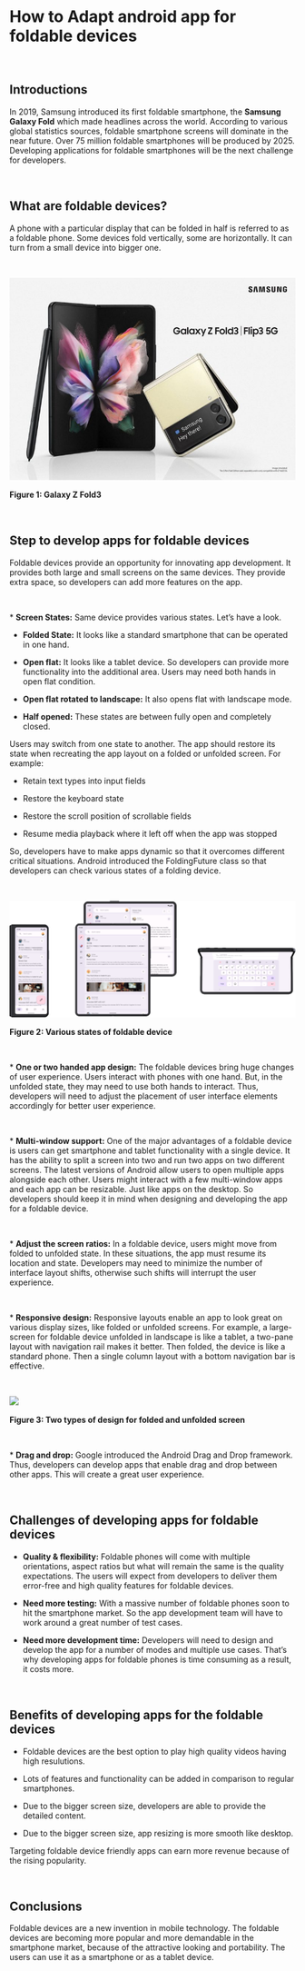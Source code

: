 # How to Adapt android app for foldable devices  <!--  Title -->



<br>

## Introductions  <!-- Headline 1 -->

<p>
In 2019, Samsung introduced its first foldable smartphone, the <b>Samsung Galaxy Fold</b> which made headlines across the world. According to various global statistics sources, foldable smartphone screens will dominate in the near future. Over 75 million foldable smartphones will be produced by 2025. Developing applications for foldable smartphones will be the next challenge for developers.
</p>
<br>



## What are foldable devices?   <!-- Headline 2 -->

<p>
A phone with a particular display that can be folded in half is referred to as a foldable phone. Some devices fold vertically, some are horizontally. It can turn from a small device into bigger one. 
</p>
<br>


![](img/galaxy-fold.jpg?raw=true)

<p><b>
Figure 1: Galaxy Z Fold3
</b></p>
<br>




## Step to develop apps for foldable devices     <!--  Headline 3 -->

<p>
Foldable devices provide an opportunity for innovating app development. It provides both large and small screens on the same devices. They provide extra space, so developers can add more features on the app. 
</p>
<br>


<p>
* <b>Screen States:</b> Same device provides various states. Let’s have a look.
</p>
  

- **Folded State:** It looks like a standard smartphone that can be operated in one hand.

- **Open flat:** It looks like a tablet device. So developers can provide more functionality into the additional area. Users may need both hands in open flat condition. 

- **Open flat rotated to landscape:** It also opens flat with landscape mode. 

- **Half opened:** These states are between fully open and completely closed. 

  
<p>
Users may switch from one state to another. The app should restore its state when recreating the app layout on a folded or unfolded screen. For example:
</p>

- Retain text types into input fields

- Restore the keyboard state

- Restore the scroll position of scrollable fields

- Resume media playback where it left off when the app was stopped


<p>
So, developers have to make apps dynamic so that it overcomes different critical situations. Android introduced the FoldingFuture class so that developers can check various states of a folding device.
</p>
<br>

![](img/foldable_multiple_postures.png?raw=true)
  
<p><b>
Figure 2: Various states of foldable device
</b></p>
<br>



<p>
* <b>One or two handed app design:</b> The foldable devices bring huge changes of user experience. Users interact with phones with one hand. But, in the unfolded state, they may need to use both hands to interact. Thus, developers will need to adjust the placement of user interface elements accordingly for better user experience. 
</p>
<br>
  
  
  
<p>
* <b>Multi-window support:</b> One of the major advantages of a foldable device is users can get smartphone and tablet functionality with a single device. It has the ability to split a screen into two and run two apps on two different screens. The latest versions of Android allow users to open multiple apps alongside each other. Users might interact with a few multi-window apps and each app can be resizable. Just like apps on the desktop. So developers should keep it in mind when designing and developing the app for a foldable device.
</p>
<br>



<p>
* <b>Adjust the screen ratios:</b> In a foldable device, users might move from folded to unfolded state. In these situations, the app must resume its location and state. Developers may need to minimize the number of interface layout shifts, otherwise such shifts will interrupt the user experience.
</p>
<br>


<p>
* <b>Responsive design:</b> Responsive layouts enable an app to look great on various display sizes, like folded or unfolded screens. For example, a large-screen for foldable device unfolded in landscape is like a tablet, a two-pane layout with navigation rail makes it better. Then folded, the device is like a standard phone. Then  a single column layout with a bottom navigation bar is effective. 
</p>
<br>


![](img/fold-unfold.gif?raw=true)
  
<p><b>
Figure 3: Two types of design for folded and unfolded screen
</b></p>
<br>

<p>
* <b>Drag and drop:</b> Google introduced the Android Drag and Drop framework. Thus, developers can develop apps that enable drag and drop between  other apps. This will create a great user experience.
</p>
<br>





## Challenges of developing apps for foldable devices   <!--  Headline 4 -->

- **Quality & flexibility:** Foldable phones will come with multiple orientations, aspect ratios but what will remain the same is the quality expectations. The users will expect from developers  to deliver them error-free and high quality features for foldable devices.

- **Need more testing:** With a massive number of foldable phones soon to hit the smartphone market. So the app development team will have to work around a great number of test cases. 

- **Need more development time:** Developers will need to design and develop the app for a number of modes and multiple use cases. That’s why developing  apps for foldable phones is time consuming as a result, it costs more.

<br>




## Benefits of developing apps for the foldable devices     <!--  Headline 5 -->

- Foldable devices are the best option to play high quality videos having high resulutions.

- Lots of features and functionality can be added in comparison to regular smartphones.

- Due to the bigger screen size, developers are able to provide the detailed content.

- Due to the bigger screen size, app resizing is more smooth like desktop.

<p>
Targeting foldable device friendly apps can earn more revenue because of the rising popularity.
</p>
<br>




## Conclusions    <!--  Headline 6 -->

<p>
Foldable devices are a new invention in mobile technology. The foldable devices are becoming more popular and more demandable in the smartphone market, because of the attractive looking and portability.  The users can use it as a smartphone or as a tablet device.
</p>
<br>